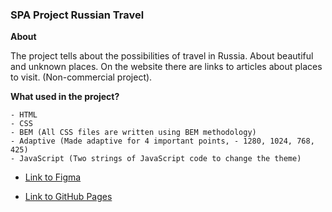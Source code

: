 ### SPA Project **Russian Travel**

**About**

The project tells about the possibilities of travel in Russia. About beautiful and unknown places. On the website there are links to articles about places to visit. (Non-commercial project).

**What used in the project?**

```
- HTML
- CSS
- BEM (All CSS files are written using BEM methodology)
- Adaptive (Made adaptive for 4 important points, - 1280, 1024, 768, 425)
- JavaScript (Two strings of JavaScript code to change the theme)
```

- [Link to Figma](https://www.figma.com/file/5S2WSbEFL6awjVWJ0NWL8Q/Sprint-3_-Russia-_-desktop-mobile?node-id=28503%3A0)

- [Link to GitHub Pages](https://mustafinelnare.github.io/russian-travel/index.html)
